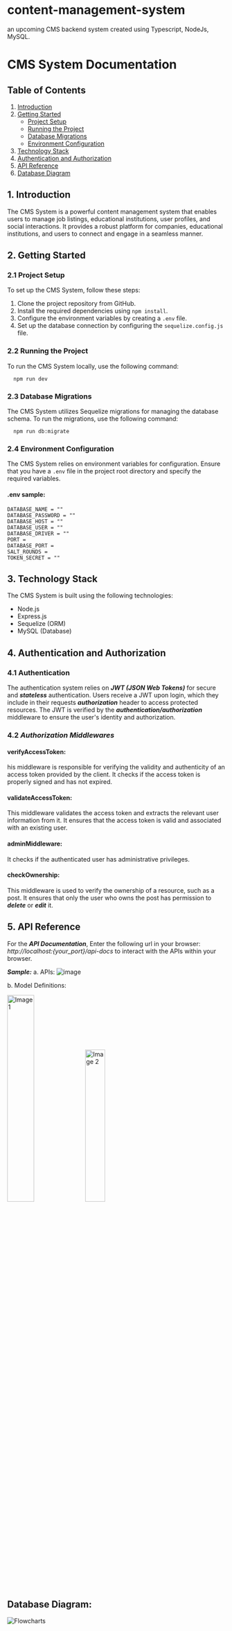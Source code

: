 # content-management-system
an upcoming CMS backend system created using Typescript, NodeJs, MySQL.   

# CMS System Documentation

## Table of Contents

1. [Introduction](#introduction)
2. [Getting Started](#getting-started)
   - [Project Setup](#project-setup)
   - [Running the Project](#running-the-project)
   - [Database Migrations](#database-migrations)
   - [Environment Configuration](#environment-configuration)
3. [Technology Stack](#technology-stack)
4. [Authentication and Authorization](#authentication-and-authorization)
5. [API Reference](#api-reference)
6. [Database Diagram](#database-diagram)


## 1. Introduction 

The CMS System is a powerful content management system that enables users to manage job listings, educational institutions, user profiles, and social interactions. It provides a robust platform for companies, educational institutions, and users to connect and engage in a seamless manner.

## 2. Getting Started

### 2.1 Project Setup

To set up the CMS System, follow these steps:

1. Clone the project repository from GitHub.
2. Install the required dependencies using `npm install`.
3. Configure the environment variables by creating a `.env` file.
4. Set up the database connection by configuring the `sequelize.config.js` file.

### 2.2 Running the Project

To run the CMS System locally, use the following command:

      npm run dev

### 2.3 Database Migrations

The CMS System utilizes Sequelize migrations for managing the database schema. To run the migrations, use the following command:

      npm run db:migrate



### 2.4 Environment Configuration

The CMS System relies on environment variables for configuration. Ensure that you have a `.env` file in the project root directory and specify the required variables.

  #### .env sample:
    DATABASE_NAME = ""
    DATABASE_PASSWORD = ""
    DATABASE_HOST = ""
    DATABASE_USER = ""
    DATABASE_DRIVER = ""
    PORT = 
    DATABASE_PORT = 
    SALT_ROUNDS = 
    TOKEN_SECRET = ""


## 3. Technology Stack

The CMS System is built using the following technologies:

- Node.js
- Express.js
- Sequelize (ORM)
- MySQL (Database)

## 4. Authentication and Authorization
  ### 4.1 Authentication 
   The authentication system relies on ***JWT (JSON Web Tokens)*** for secure and ***stateless*** authentication. Users receive a JWT upon login, 
   which they include in their requests ***authorization*** header to access protected resources. 
   The JWT is verified by the ***authentication/authorization*** middleware to ensure the user's identity and authorization.
  ### 4.2 ***Authorization Middlewares***
  #### verifyAccessToken:
  his middleware is responsible for verifying the validity and authenticity of an access token provided by the client.
  It checks if the access token is properly signed and has not expired.

  #### validateAccessToken:
  This middleware validates the access token and extracts the relevant user information from it.
  It ensures that the access token is valid and associated with an existing user.

  #### adminMiddleware:
  It checks if the authenticated user has administrative privileges.
  #### checkOwnership:
  This middleware is used to verify the ownership of a resource, such as a post.
  It ensures that only the user who owns the post has permission to ***delete*** or ***edit*** it.

## 5. API Reference

For the ***API Documentation***, Enter the following url in your browser: <i>http://localhost:{your_port}/api-docs</i> to interact with the APIs within your browser.

***Sample:*** 
a. APIs:
![image](https://github.com/sarahishamsaied/content-management-system/assets/71923204/0f06886c-4c4f-4f30-984b-5445c425b3ce)

b. Model Definitions:
<div>
  <img src="https://github.com/sarahishamsaied/content-management-system/assets/71923204/efb3f3d2-0660-4e59-847a-a559784300fb" alt="Image 1" style="width: 35%;">
  <img src="https://github.com/sarahishamsaied/content-management-system/assets/71923204/dfc2c2b0-e026-4d26-8e37-60e2d6e82a02" alt="Image 2" style="width: 30%;">
</div>


## Database Diagram:
![Flowcharts](https://github.com/sarahishamsaied/content-management-system/assets/71923204/8bfbda21-c0da-4794-8c12-3dc31cb8d06b)


